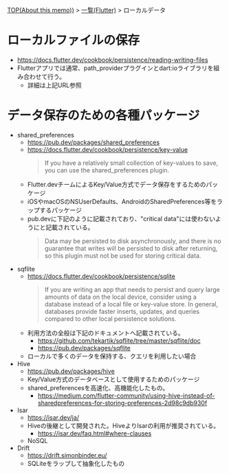 [TOP(About this memo))](../README.md) > [一覧(Flutter)](./README.md) > ローカルデータ



# ローカルファイルの保存
* https://docs.flutter.dev/cookbook/persistence/reading-writing-files
* Flutterアプリでは通常、path_providerプラグインとdart:ioライブラリを組み合わせて行う。
    * 詳細は上記URL参照

# データ保存のための各種パッケージ
* shared_preferences
    * https://pub.dev/packages/shared_preferences
    * https://docs.flutter.dev/cookbook/persistence/key-value
        > If you have a relatively small collection of key-values to save, you can use the shared_preferences plugin.
    * Flutter.devチームによるKey/Value方式でデータ保存をするためのパッケージ
    * iOSやmacOSのNSUserDefaults、AndroidのSharedPreferences等をラップするパッケージ
    * pub.devに下記のように記載されており、"critical data"には使わないようにと記載されている。
        > Data may be persisted to disk asynchronously, and there is no guarantee that writes will be persisted to disk after returning, so this plugin must not be used for storing critical data.
* sqflite
    * https://docs.flutter.dev/cookbook/persistence/sqlite
        > If you are writing an app that needs to persist and query large amounts of data on the local device, consider using a database instead of a local file or key-value store. In general, databases provide faster inserts, updates, and queries compared to other local persistence solutions.
    * 利用方法の全般は下記のドキュメントへ記載されている。
        * https://github.com/tekartik/sqflite/tree/master/sqflite/doc
        * https://pub.dev/packages/sqflite
    * ローカルで多くのデータを保持する、クエリを利用したい場合
* Hive
    * https://pub.dev/packages/hive
    * Key/Value方式のデータベースとして使用するためのパッケージ
    * shared_preferencesを高速化、高機能化したもの。
        * https://medium.com/flutter-community/using-hive-instead-of-sharedpreferences-for-storing-preferences-2d98c9db930f
* Isar
    * https://isar.dev/ja/
    * Hiveの後継として開発された。HiveよりIsarの利用が推奨されている。
        * https://isar.dev/faq.html#where-clauses
    * NoSQL
* Drift
    * https://drift.simonbinder.eu/
    * SQLiteをラップして抽象化したもの
      

